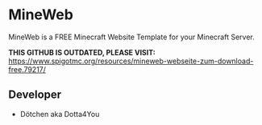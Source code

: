 # MineWeb
MineWeb is a FREE Minecraft Website Template for your Minecraft Server.

**THIS GITHUB IS OUTDATED, PLEASE VISIT:**
https://www.spigotmc.org/resources/mineweb-webseite-zum-download-free.79217/

## Developer
* Dötchen aka Dotta4You

<!-- Soon: --->
<!-- ## Docs --->
